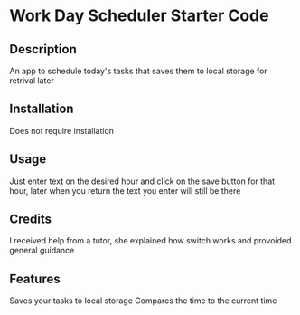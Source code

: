 # Work Day Scheduler Starter Code


## Description

An app to schedule today's tasks that saves them to local storage for retrival later



## Installation

Does not require installation

## Usage

Just enter text on the desired hour and click on the save button for that hour, later when you return the text you enter will still be there

## Credits

I received help from a tutor, she explained how switch works and provoided general guidance 



## Features

Saves your tasks to local storage 
Compares the time to the current time
